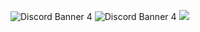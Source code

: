 <img src="https://discordapp.com/api/guilds/791656707930849311/widget.png?style=banner4" alt="Discord Banner 4"/> <img src="https://discordapp.com/api/guilds/851124117222850590/widget.png?style=banner4" alt="Discord Banner 4"/>
![](https://komarev.com/ghpvc/?username=Sismei&color=blue)
